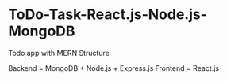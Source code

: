 # ToDo-Task-React.js-Node.js-MongoDB
Todo app with MERN Structure

Backend = MongoDB + Node.js + Express.js
Frontend = React.js
